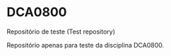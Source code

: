 # DCA0800
Repositório de teste (Test repository)

Repositório apenas para teste da disciplina DCA0800.
